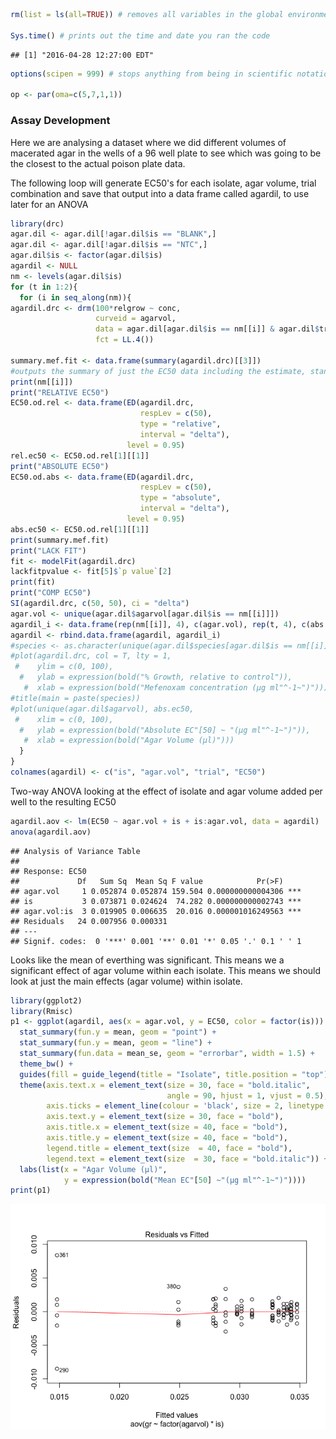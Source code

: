 ``` r
rm(list = ls(all=TRUE)) # removes all variables in the global environment so you start fresh

Sys.time() # prints out the time and date you ran the code
```

    ## [1] "2016-04-28 12:27:00 EDT"

``` r
options(scipen = 999) # stops anything from being in scientific notation

op <- par(oma=c(5,7,1,1))
```

### Assay Development

Here we are analysing a dataset where we did different volumes of macerated agar in the wells of a 96 well plate to see which was going to be the closest to the actual poison plate data.

The following loop will generate EC50's for each isolate, agar volume, trial combination and save that output into a data frame called agardil, to use later for an ANOVA

``` r
library(drc)
agar.dil <- agar.dil[!agar.dil$is == "BLANK",]
agar.dil <- agar.dil[!agar.dil$is == "NTC",]
agar.dil$is <- factor(agar.dil$is)
agardil <- NULL
nm <- levels(agar.dil$is)
for (t in 1:2){
  for (i in seq_along(nm)){
agardil.drc <- drm(100*relgrow ~ conc, 
                   curveid = agarvol, 
                   data = agar.dil[agar.dil$is == nm[[i]] & agar.dil$trial == t,], 
                   fct = LL.4())

summary.mef.fit <- data.frame(summary(agardil.drc)[[3]])
#outputs the summary of just the EC50 data including the estimate, standard error, upper and lower bounds of the 95% confidence intervals around the EC50
print(nm[[i]])
print("RELATIVE EC50")
EC50.od.rel <- data.frame(ED(agardil.drc, 
                             respLev = c(50), 
                             type = "relative",
                             interval = "delta"),
                          level = 0.95)
rel.ec50 <- EC50.od.rel[1][[1]]
print("ABSOLUTE EC50")
EC50.od.abs <- data.frame(ED(agardil.drc, 
                             respLev = c(50), 
                             type = "absolute",
                             interval = "delta"),
                          level = 0.95)
abs.ec50 <- EC50.od.rel[1][[1]]
print(summary.mef.fit)
print("LACK FIT")
fit <- modelFit(agardil.drc)
lackfitpvalue <- fit[5]$`p value`[2]
print(fit)
print("COMP EC50")
SI(agardil.drc, c(50, 50), ci = "delta")
agar.vol <- unique(agar.dil$agarvol[agar.dil$is == nm[[i]]])
agardil_i <- data.frame(rep(nm[[i]], 4), c(agar.vol), rep(t, 4), c(abs.ec50))
agardil <- rbind.data.frame(agardil, agardil_i)
#species <- as.character(unique(agar.dil$species[agar.dil$is == nm[[i]]]))
#plot(agardil.drc, col = T, lty = 1, 
 #    ylim = c(0, 100), 
  #   ylab = expression(bold("% Growth, relative to control")), 
   #  xlab = expression(bold("Mefenoxam concentration (μg ml"^-1~")")))
#title(main = paste(species))
#plot(unique(agar.dil$agarvol), abs.ec50, 
 #    xlim = c(0, 100),
  #   ylab = expression(bold("Absolute EC"[50] ~ "(μg ml"^-1~")")),
   #  xlab = expression(bold("Agar Volume (μl)")))
  }
}
colnames(agardil) <- c("is", "agar.vol", "trial", "EC50")
```

Two-way ANOVA looking at the effect of isolate and agar volume added per well to the resulting EC50

``` r
agardil.aov <- lm(EC50 ~ agar.vol + is + is:agar.vol, data = agardil)
anova(agardil.aov)
```

    ## Analysis of Variance Table
    ## 
    ## Response: EC50
    ##             Df   Sum Sq  Mean Sq F value            Pr(>F)    
    ## agar.vol     1 0.052874 0.052874 159.504 0.000000000004306 ***
    ## is           3 0.073871 0.024624  74.282 0.000000000002743 ***
    ## agar.vol:is  3 0.019905 0.006635  20.016 0.000001016249563 ***
    ## Residuals   24 0.007956 0.000331                              
    ## ---
    ## Signif. codes:  0 '***' 0.001 '**' 0.01 '*' 0.05 '.' 0.1 ' ' 1

Looks like the mean of everthing was significant. This means we a significant effect of agar volume within each isolate. This means we should look at just the main effects (agar volume) within isolate.

``` r
library(ggplot2)
library(Rmisc)
p1 <- ggplot(agardil, aes(x = agar.vol, y = EC50, color = factor(is))) +
  stat_summary(fun.y = mean, geom = "point") + 
  stat_summary(fun.y = mean, geom = "line") +
  stat_summary(fun.data = mean_se, geom = "errorbar", width = 1.5) +
  theme_bw() +
  guides(fill = guide_legend(title = "Isolate", title.position = "top")) +
  theme(axis.text.x = element_text(size = 30, face = "bold.italic", 
                                   angle = 90, hjust = 1, vjust = 0.5),
        axis.ticks = element_line(colour = 'black', size = 2, linetype = 'dashed'),
        axis.text.y = element_text(size = 30, face = "bold"),
        axis.title.x = element_text(size = 40, face = "bold"),
        axis.title.y = element_text(size = 40, face = "bold"),
        legend.title = element_text(size  = 40, face = "bold"),
        legend.text = element_text(size  = 30, face = "bold.italic")) +
  labs(list(x = "Agar Volume (μl)",  
            y = expression(bold("Mean EC"[50] ~"(μg ml"^-1~")"))))
print(p1)
```

![](Assay_Development_files/figure-markdown_github/unnamed-chunk-5-1.png)<!-- -->

